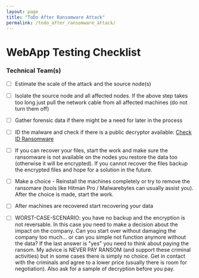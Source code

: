 ```yaml
---
layout: page
title: "ToDo After Ransomware Attack"
permalink: /todo_after_ransomware_attack/
---
```


# WebApp Testing Checklist

### Technical Team(s)

- [ ]  Estimate the scale of the attack and the source node(s)
- [ ]  Isolate the source node and all affected nodes. If the above step takes too long just pull the network cable from all affected machines (do not turn them off)
- [ ]  Gather forensic data if there might be a need for later in the process
- [ ]  ID the malware and check if there is a public decryptor available: [Check ID Ransomware](https://id-ransomware.malwarehunterteam.com)
- [ ]  If you can recover your files, start the work and make sure the ransomware is not available on the nodes you restore the data too (otherwise it will be encrypted). If you cannot recover the files backup the encrypted files and hope for a solution in the future.
- [ ]  Make a choice - Reinstall the machines completely or try to remove the ransomare (tools like Hitman Pro / Malwarebytes can usually assist you). After the choice is made, start the work.
- [ ]  After machines are recovered start recovering your data
- [ ]  WORST-CASE-SCENARIO: you have no backup and the encryption is not reversable. In this case you need to make a decision about the impact on the company. Can you start over without damaging the company too much... or can you simple not function anymore without the data? If the last answer is "yes" you need to think about paying the ransom. My advice is NEVER PAY RANSOM (and support these criminal activities) but in some cases there is simply no choice. Get in contact with the criminals and agree to a lower price (usually there is room for negotiation). Also ask for a sample of decryption before you pay.


